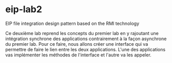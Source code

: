 # eip-lab2
EIP file integration design pattern based on the RMI technology

Ce deuxième lab reprend les concepts du premier lab en y rajoutant une intégration synchrone des applications contrairement à la façon asynchrone du premier lab. Pour ce faire, nous allons créer une interface qui va permettre de faire le lien entre les deux applications. L'une des applications vas implémenter les méthodes de l'interface et l'autre va les appeler. 
